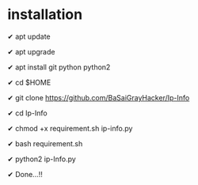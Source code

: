 
# installation

✔ apt update

✔ apt upgrade

✔ apt install git python python2

✔ cd $HOME

✔ git clone https://github.com/BaSaiGrayHacker/Ip-Info

✔ cd Ip-Info

✔ chmod +x requirement.sh ip-info.py

✔ bash requirement.sh

✔ python2 ip-Info.py

✔ Done...!!
